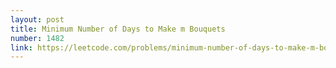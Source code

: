 ```yaml
---
layout: post
title: Minimum Number of Days to Make m Bouquets
number: 1482
link: https://leetcode.com/problems/minimum-number-of-days-to-make-m-bouquets
---
```

